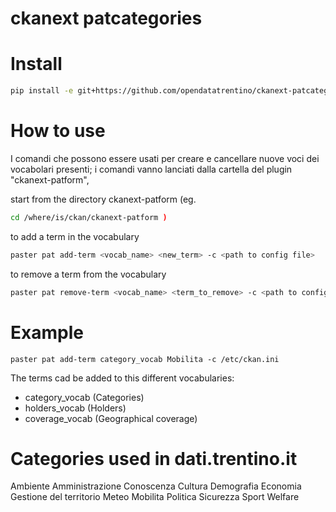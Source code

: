 ckanext patcategories
=====================

Install
=======
```bash
pip install -e git+https://github.com/opendatatrentino/ckanext-patcategories.git#egg=ckanext-categories 
```

How to use
==========

I comandi che possono essere usati per creare e cancellare nuove voci
dei vocabolari presenti; i comandi vanno lanciati dalla cartella del
plugin "ckanext-patform",

start from the directory ckanext-patform 
(eg. 
```bash
cd /where/is/ckan/ckanext-patform )
```

to add a term in the vocabulary
```bash
paster pat add-term <vocab_name> <new_term> -c <path to config file>
```
to remove a term from the vocabulary
```bash
paster pat remove-term <vocab_name> <term_to_remove> -c <path to config file>
```

Example
=======
```
paster pat add-term category_vocab Mobilita -c /etc/ckan.ini
````

The terms cad be added to this different vocabularies:
- category_vocab (Categories)
- holders_vocab (Holders)
- coverage_vocab (Geographical coverage)

Categories used in dati.trentino.it
===================================
Ambiente
Amministrazione
Conoscenza
Cultura
Demografia
Economia
Gestione del territorio
Meteo
Mobilita
Politica
Sicurezza
Sport
Welfare
